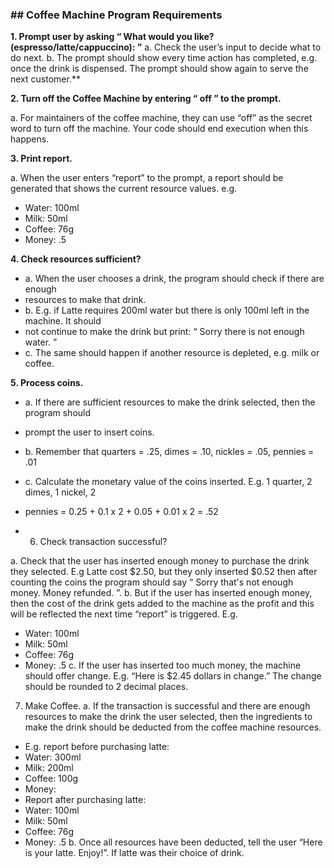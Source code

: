 ### ## **Coffee Machine Program Requirements**
**1. Prompt user by asking “ What would you like? (espresso/latte/cappuccino): ”**
a. Check the user’s input to decide what to do next.
b. The prompt should show every time action has completed, e.g. once the drink is
dispensed. The prompt should show again to serve the next customer.**

**2. Turn off the Coffee Machine by entering “ off ” to the prompt.**

a. For maintainers of the coffee machine, they can use “off” as the secret word to turn off
the machine. Your code should end execution when this happens.

**3. Print report.**

a. When the user enters “report” to the prompt, a report should be generated that shows
the current resource values. e.g.
* Water: 100ml
* Milk: 50ml
* Coffee: 76g
* Money: .5

**4. Check resources sufficient?**

* a. When the user chooses a drink, the program should check if there are enough
* resources to make that drink.
* b. E.g. if Latte requires 200ml water but there is only 100ml left in the machine. It should
* not continue to make the drink but print: “ Sorry there is not enough water. ”
* c. The same should happen if another resource is depleted, e.g. milk or coffee.

**5. Process coins.**
* a. If there are sufficient resources to make the drink selected, then the program should
* prompt the user to insert coins.
* b. Remember that quarters = .25, dimes = .10, nickles = .05, pennies = .01
* c. Calculate the monetary value of the coins inserted. E.g. 1 quarter, 2 dimes, 1 nickel, 2
* pennies = 0.25 + 0.1 x 2 + 0.05 + 0.01 x 2 = .52

* 6. Check transaction successful?

a. Check that the user has inserted enough money to purchase the drink they selected.
E.g Latte cost $2.50, but they only inserted $0.52 then after counting the coins the
program should say “ Sorry that's not enough money. Money refunded. ”.
b. But if the user has inserted enough money, then the cost of the drink gets added to the
machine as the profit and this will be reflected the next time “report” is triggered. E.g.
* Water: 100ml
* Milk: 50ml
* Coffee: 76g
* Money: .5
c. If the user has inserted too much money, the machine should offer change.
E.g. “Here is $2.45 dollars in change.” The change should be rounded to 2 decimal
places.
7. Make Coffee.
a. If the transaction is successful and there are enough resources to make the drink the
user selected, then the ingredients to make the drink should be deducted from the
coffee machine resources.
* E.g. report before purchasing latte:
* Water: 300ml
* Milk: 200ml
* Coffee: 100g
* Money: 
* Report after purchasing latte:
* Water: 100ml
* Milk: 50ml
* Coffee: 76g
* Money: .5
b. Once all resources have been deducted, tell the user “Here is your latte. Enjoy!”. If
latte was their choice of drink.
